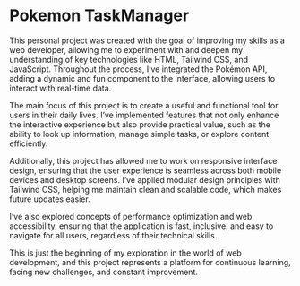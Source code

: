 <h1>Pokemon TaskManager</h1>
<p style{
  font="bold"}>This personal project was created with the goal of improving my skills as a web developer, allowing me to experiment with and deepen my understanding of key technologies like HTML, Tailwind CSS, and JavaScript. Throughout the process, I’ve integrated the Pokémon API, adding a dynamic and fun component to the interface, allowing users to interact with real-time data.

The main focus of this project is to create a useful and functional tool for users in their daily lives. I’ve implemented features that not only enhance the interactive experience but also provide practical value, such as the ability to look up information, manage simple tasks, or explore content efficiently.

Additionally, this project has allowed me to work on responsive interface design, ensuring that the user experience is seamless across both mobile devices and desktop screens. I’ve applied modular design principles with Tailwind CSS, helping me maintain clean and scalable code, which makes future updates easier.

I’ve also explored concepts of performance optimization and web accessibility, ensuring that the application is fast, inclusive, and easy to navigate for all users, regardless of their technical skills.

This is just the beginning of my exploration in the world of web development, and this project represents a platform for continuous learning, facing new challenges, and constant improvement.</p>
